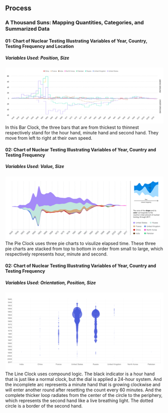 ## Process
### A Thousand Suns: Mapping Quantities, Categories, and Summarized Data
#### 01: Chart of Nuclear Testing Illustrating Variables of Year, Country, Testing Frequency and Location
##### Variables Used: Position, Size
![illustrative images](./Solution1_Timelines.jpg)
In this Bar Clock, the three bars that are from thickest to thinnest respectively stand for the hour hand, minute hand and second hand. They move from left to right at their own speed.

#### 02: Chart of Nuclear Testing Illustrating Variables of Year, Country and Testing Frequency
##### Variables Used: Value, Size
![illustrative images](./Solution2_ThemeRiver.jpg)
The Pie Clock uses three pie charts to visulize elapsed time. These three pie charts are stacked from top to bottom in order from small to large, which respectively represents hour, minute and second.

#### 02: Chart of Nuclear Testing Illustrating Variables of Year, Country and Testing Frequency
##### Variables Used: Orientation, Position, Size
![illustrative images](./Solution3_BubbleChart.jpg)
The Line Clock uses compound logic. The black indicator is a hour hand that is just like a normal clock, but the dial is applied a 24-hour system. And the incomplete arc represents a minute hand that is growing clockwise and will enter another round after resetting the count every 60 minutes. And the complete thicker loop radiates from the center of the circle to the periphery, which represents the second hand like a live breathing light. The dotted circle is a border of the second hand.
